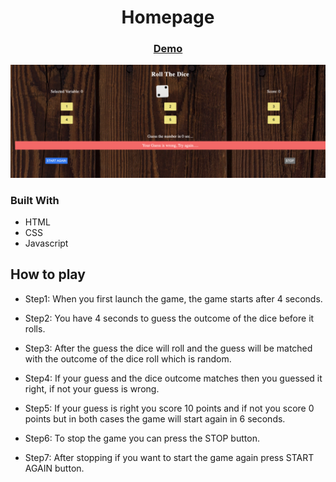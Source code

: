 <!-- values -->

<h1 align="center">Homepage</h1>

<div align="center">
  <h3>
    <a href="https://hardcore-morse-d11101.netlify.app/">
      Demo
    </a>
  </h3>
</div>

<!-- overview -->

<img width="1440" alt="Screenshot of the dice game" src="./images/ss.png">

<!-- Built with -->

### Built With

- HTML
- CSS
- Javascript

<!-- instruction -->

## How to play

- Step1: When you first launch the game, the game starts after 4 seconds.

- Step2: You have 4 seconds to guess the outcome of the dice before it rolls.

- Step3: After the guess the dice will roll and the guess will be matched with the outcome of the dice roll which is random.

- Step4: If your guess and the dice outcome matches then you guessed it right, if not your guess is wrong.

- Step5: If your guess is right you score 10 points and if not you score 0 points but in both cases the game will start again in 6 seconds.

- Step6: To stop the game you can press the STOP button.

- Step7: After stopping if you want to start the game again press START AGAIN button.
